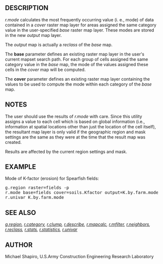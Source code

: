 <h2>DESCRIPTION</h2>

<em>r.mode</em> calculates the most frequently occurring value (i. e., mode)
of data contained in a <em>cover</em> raster map layer for areas assigned
the same category value in the user-specified <em>base</em> raster map
layer. These modes are stored in the new <em>output</em> map layer.

<p>The <em>output</em> map is actually a <em>reclass</em> of the <em>base</em>
map.

<p>The <b>base</b> parameter defines an existing raster map layer in the user's
current mapset search path. For each group of cells assigned the same
category value in the <em>base</em> map, the mode of the values assigned
these cells in the <em>cover</em> map will be computed.

<p>The <b>cover</b> parameter defines an existing raster map layer containing
the values to be used to compute the mode within each category of the
<em>base</em> map.

<h2>NOTES</h2>

The user should use the results of <em>r.mode</em> with care.
Since this utility assigns a value to each
cell which is based on global information (i.e., information at spatial
locations other than just the location of the cell itself), the resultant
map layer is only valid if the geographic region and mask settings are
the same as they were at the time that the result map was created.

<p>Results are affected by the current region settings and mask.

<h2>EXAMPLE</h2>

Mode of K-factor (erosion) for Spearfish fields:

<div class="code"><pre>
g.region raster=fields -p
r.mode base=fields cover=soils.Kfactor output=K.by.farm.mode
r.univar K.by.farm.mode
</pre></div>

<h2>SEE ALSO</h2>

<em>
<a href="g.region.html">g.region</a>,
<a href="r.category.html">r.category</a>,
<a href="r.clump.html">r.clump</a>,
<a href="r.describe.html">r.describe</a>,
<a href="r.mapcalc.html">r.mapcalc</a>,
<a href="r.mfilter.html">r.mfilter</a>,
<a href="r.neighbors.html">r.neighbors</a>,
<a href="r.reclass.html">r.reclass</a>,
<a href="r.stats.html">r.stats</a>,
<a href="r.statistics.html">r.statistics</a>,
<a href="r.univar.html">r.univar</a>
</em>

<h2>AUTHOR</h2>

Michael Shapiro,
U.S.Army Construction Engineering Research Laboratory
